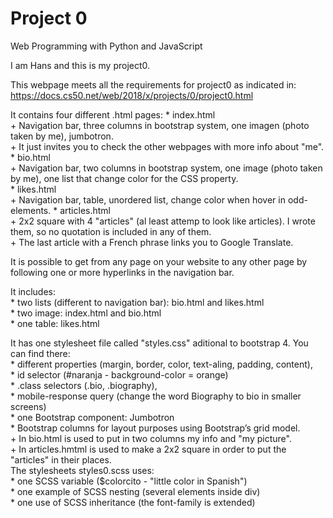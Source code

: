 # Project 0

Web Programming with Python and JavaScript

I am Hans and this is my project0.

This webpage meets all the requirements for project0 as indicated in:
	https://docs.cs50.net/web/2018/x/projects/0/project0.html


It contains four different .html pages:
	* index.html  
		+ Navigation bar, three columns in bootstrap system, one imagen (photo taken by me), jumbotron.  
		+ It just invites you to check the other webpages with more info about "me".  
	* bio.html  
		+ Navigation bar, two columns in bootstrap system, one image (photo taken by me), one list that change color for the CSS property.  
	* likes.html  
		+ Navigation bar, table, unordered list, change color when hover in odd-elements.
	* articles.html  
		+ 2x2 square with 4 "articles" (al least attemp to look like articles). I wrote them, so no quotation is included in any of them.  
		+ The last article with a French phrase links you to Google Translate.  

It is possible to get from any page on your website to any other page by following one or more hyperlinks in the navigation bar.  


It includes:  
	* two lists (different to navigation bar): bio.html and likes.html  
	* two image: index.html and bio.html  
	* one table: likes.html  

It has one stylesheet file called "styles.css" aditional to bootstrap 4. You can find there:  
 	* different properties (margin, border, color, text-aling, padding, content),   
 	* id selector (#naranja - background-color = orange)  
 	* .class selectors (.bio, .biography),   
 	* mobile-response query (change the word Biography to bio in smaller screens)  
	* one Bootstrap component: Jumbotron  
	* Bootstrap columns for layout purposes using Bootstrap’s grid model.   
		+ In bio.html is used to put in two columns my info and "my picture".   
		+ In articles.hmtml is used to make a 2x2 square in order to put the "articles" in their places.  
The stylesheets styles0.scss uses:  
	* one SCSS variable ($colorcito - "little color in Spanish")  
	* one example of SCSS nesting (several elements inside div)  
	* one use of SCSS inheritance (the font-family is extended)  